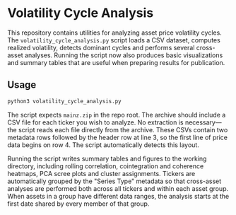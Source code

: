 # Volatility Cycle Analysis

This repository contains utilities for analyzing asset price volatility cycles.
The `volatility_cycle_analysis.py` script loads a CSV dataset, computes
realized volatility, detects dominant cycles and performs several
cross-asset analyses. Running the script now also produces basic
visualizations and summary tables that are useful when preparing results for
publication.

## Usage

```bash
python3 volatility_cycle_analysis.py
```

The script expects `mainz.zip` in the repo root. The archive should include a
CSV file for each ticker you wish to analyze. No extraction is necessary—the
script reads each file directly from the archive. These CSVs contain two
metadata rows followed by the header row at line 3, so the first line of price
data begins on row 4. The script automatically detects this layout.

Running the script writes summary tables and figures to the working directory,
including rolling correlation, cointegration and coherence heatmaps, PCA scree
plots and cluster assignments. Tickers are automatically grouped by the
"Series Type" metadata so that cross-asset analyses are performed both across
all tickers and within each asset group. When assets in a group have different
data ranges, the analysis starts at the first date shared by every member of
that group.


